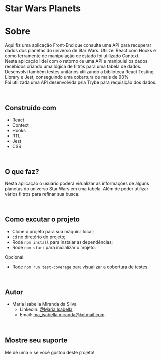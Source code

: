 # Star Wars Planets

# Sobre

<p>Aqui fiz uma aplicação Front-End que consulta uma API para recuperar dados dos planetas do universo de Star Wars. Utilizei React com Hooks e como ferramente de manipulação de estado foi utilizado Context.<br>
Nesta aplicação lidei com o retorno de uma API e manipulei os dados recebidos criando uma lógica de filtros para uma tabela de dados.<br>
Desenvolvi também testes unitários utilizando a biblioteca React Testing Library e Jest, conseguindo uma cobertura de mais de 90%<br>
Foi utilizada uma API desenvolvida pela Trybe para requisição dos dados.<p>

<br>

## Construído com
  
- React
- Context
- Hooks
- RTL
- Jest
- CSS

<br>

## O que faz?

Nesta aplicação o usuário poderá visualizar as informações de alguns planetas do universo Star Wars em uma tabela.
Além de poder utilizar vários filtros para refinar sua busca.

<br>

## Como excutar o projeto

- Clone o projeto para sua máquina local;
- `cd` no diretório do projeto;
- Rode `npm install` para instalar as dependências;
- Rode `npm start` para inicializar o projeto.

Opcional:
- Rode `npm run test-coverage` para visualizar a cobertura de testes.

<br>

## Autor

- Maria Isabella Miranda da Silva <br>
  - Linkedin: [@Maria Isabella](https://www.linkedin.com/in/maria-isabella-miranda/) <br>
  - Email: ma_isabella.miranda@hotmail.com

<br>

## Mostre seu suporte

Me dê uma ⭐️ se você gostou deste projeto!
